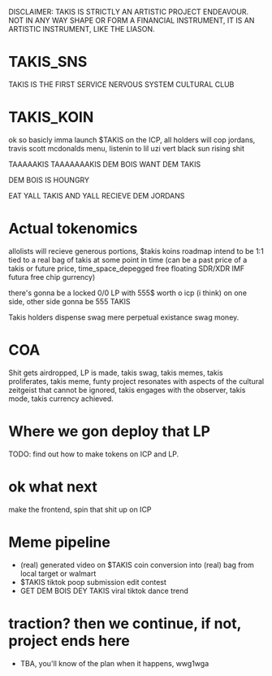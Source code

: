 DISCLAIMER: TAKIS IS STRICTLY AN ARTISTIC PROJECT ENDEAVOUR. NOT IN ANY WAY SHAPE OR FORM A FINANCIAL INSTRUMENT, IT IS AN ARTISTIC INSTRUMENT, LIKE THE LIASON.

# TAKIS_SNS

TAKIS IS THE FIRST SERVICE NERVOUS SYSTEM CULTURAL CLUB

# TAKIS_KOIN

ok so basicly imma launch $TAKIS on the ICP, all holders will cop jordans, travis scott mcdonalds menu, listenin to lil uzi vert black sun rising shit

TAAAAAKIS TAAAAAAAKIS DEM BOIS WANT DEM TAKIS

DEM BOIS IS HOUNGRY

EAT YALL TAKIS AND YALL RECIEVE DEM JORDANS

# Actual tokenomics

allolists will recieve generous portions, $takis koins roadmap intend to be 1:1 tied to a real bag of takis at some point in time (can be a past price of a takis or future price, time_space_depegged free floating SDR/XDR IMF futura free chip gurrency)

there's gonna be a locked 0/0 LP with 555$ worth o icp (i think) on one side, other side gonna be 555 TAKIS

Takis holders dispense swag mere perpetual existance swag money.

# COA

Shit gets airdropped, LP is made, takis swag, takis memes, takis proliferates, takis meme, funty project resonates with aspects of the cultural zeitgeist that cannot be ignored, takis engages with the observer, takis mode, takis currency achieved.

# Where we gon deploy that LP

TODO: find out how to make tokens on ICP and LP.

# ok what next

make the frontend, spin that shit up on ICP

# Meme pipeline

- (real) generated video on $TAKIS coin conversion into (real) bag from local target or walmart
- $TAKIS tiktok poop submission edit contest
- GET DEM BOIS DEY TAKIS viral tiktok dance trend

# traction? then we continue, if not, project ends here

- TBA, you'll know of the plan when it happens, wwg1wga
